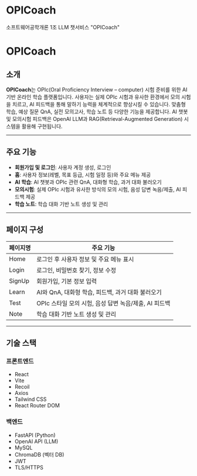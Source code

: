 # OPICoach
소프트웨어공학개론 1조 LLM 챗서비스 "OPICoach"


# OPICoach

## 소개

**OPICoach**는 OPIc(Oral Proficiency Interview – computer) 시험 준비를 위한 AI 기반 온라인 학습 플랫폼입니다. 사용자는 실제 OPIc 시험과 유사한 환경에서 모의 시험을 치르고, AI 피드백을 통해 말하기 능력을 체계적으로 향상시킬 수 있습니다. 맞춤형 학습, 예상 질문 QnA, 실전 모의고사, 학습 노트 등 다양한 기능을 제공합니다. AI 챗봇 및 모의시험 피드백은 OpenAI LLM과 RAG(Retrieval-Augmented Generation) 시스템을 활용해 구현됩니다.

---

## 주요 기능

- **회원가입 및 로그인**: 사용자 계정 생성, 로그인
- **홈**: 사용자 정보(레벨, 목표 등급, 시험 일정 등)와 주요 메뉴 제공
- **AI 학습**: AI 챗봇과 OPIc 관련 QnA, 대화형 학습, 과거 대화 불러오기
- **모의시험**: 실제 OPIc 시험과 유사한 방식의 모의 시험, 음성 답변 녹음/제출, AI 피드백 제공
- **학습 노트**: 학습 대화 기반 노트 생성 및 관리

---

## 페이지 구성

| 페이지명 | 주요 기능 |
| --- | --- |
| Home | 로그인 후 사용자 정보 및 주요 메뉴 표시 |
| Login | 로그인, 비밀번호 찾기, 정보 수정 |
| SignUp | 회원가입, 기본 정보 입력 |
| Learn | AI와 QnA, 대화형 학습, 피드백, 과거 대화 불러오기 |
| Test | OPIc 스타일 모의 시험, 음성 답변 녹음/제출, AI 피드백 |
| Note | 학습 대화 기반 노트 생성 및 관리 |

---

## 기술 스택

### 프론트엔드

- React
- Vite
- Recoil
- Axios
- Tailwind CSS
- React Router DOM

### 백엔드

- FastAPI (Python)
- OpenAI API (LLM)
- MySQL
- ChromaDB (벡터 DB)
- JWT
- TLS/HTTPS

